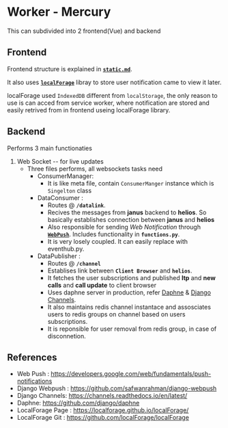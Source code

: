 # Worker - Mercury

This can subdivided into 2 frontend(Vue) and backend

## Frontend
Frontend structure is explained in [**`static.md`**][static].

It also uses [**`localForage`**][localforage] libray to store user notification came to view it later.

localForage used `IndexedDB` different from `localStorage`, the only reason to use is can acced from service worker, where notification are stored and easily retrived from in frontend useing localForage library.


## Backend
Performs 3 main functionaties
1. Web Socket -- for live updates
    - Three files performs, all websockets tasks need
        - ConsumerManager: 
            - It is like meta file, contain `ConsumerManger` instance which is `Singelton` class
        - DataConsumer :
            - Routes @ **`/datalink`**.
            - Recives the messages from **janus** backend to **helios**. So basically establishes connection between **janus** and **helios**
            - Also responsible for sending *Web Notification* through [**`WebPush`**][webpush]. Includes functionality in **`functions.py`**.
            - It is very losely coupled. It can easily replace with eventhub.py.
        - DataPublisher :
            - Routes @ **`/channel`**
            - Establises link between **`Client Browser`** and **`helios`**.
            - It fetches the user subscriptions and published **ltp** and **new calls** and **call update** to client browser
            - Uses daphne server in production, refer [Daphne][daphne] & [Django Channels][django-channels].
            - It also maintains redis channel instantace and assosciates users to redis groups on channel based on users subscriptions.
            - It is reponsible for user removal from redis group, in case of disconnetion.


## References
- Web Push : https://developers.google.com/web/fundamentals/push-notifications
- Django Webpush : https://github.com/safwanrahman/django-webpush
- Django Channels: https://channels.readthedocs.io/en/latest/
- Daphne: https://github.com/django/daphne
- LocalForage Page : https://localforage.github.io/localForage/
- LocalForage Git : https://github.com/localForage/localForage

[static]: ./static.md
[django-channels]: https://channels.readthedocs.io/en/latest/
[daphne]: https://github.com/django/daphne
[webpush]: https://developers.google.com/web/fundamentals/push-notifications
[django-webpush]: https://github.com/safwanrahman/django-webpush
[localforage]: https://localforage.github.io/localForage/